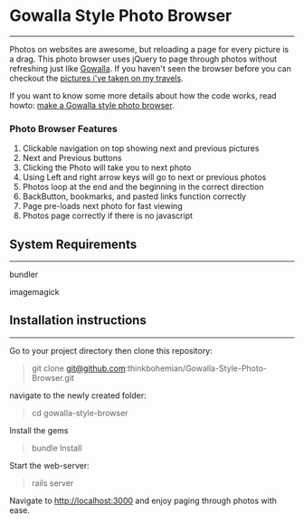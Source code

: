 # Gowalla Style Photo Browser
*****

Photos on websites are awesome, but reloading a page for every picture is a drag. This photo browser uses jQuery to page through photos without refreshing just like [Gowalla](http://gowalla.com/). If you haven't seen the browser before you can checkout the [pictures i've taken on my travels](http://gowalla.com/users/schneems/photos/first).

If you want to know some more details about how the code works, read howto: [make a Gowalla style photo browser](#). 

### Photo Browser Features

1. Clickable navigation on top showing next and previous pictures
2. Next and Previous buttons
3. Clicking the Photo will take you to next photo
4. Using  Left and right arrow keys will go to next or previous photos
5. Photos loop at the end and the beginning in the correct direction
6. BackButton, bookmarks, and pasted links function correctly
7. Page pre-loads next photo for fast viewing
8. Photos page correctly if there is no javascript





## System Requirements
*****
bundler

imagemagick



## Installation instructions
*****

Go to your project directory then clone this repository:

>git clone git@github.com:thinkbohemian/Gowalla-Style-Photo-Browser.git

navigate to the newly created folder: 

>cd gowalla-style-browser

Install the gems
>bundle Install

Start the web-server:
>rails server


Navigate to [http://localhost:3000](http://localhost:3000) and enjoy paging through photos with ease.